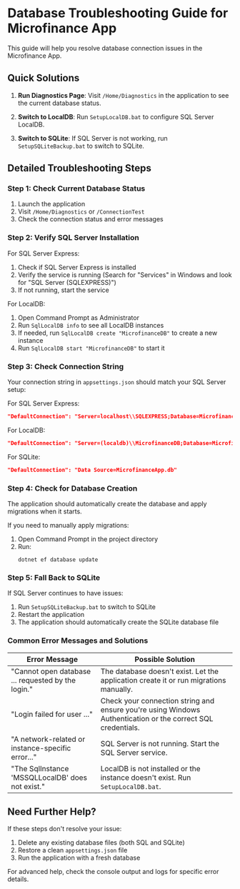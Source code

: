 # Database Troubleshooting Guide for Microfinance App

This guide will help you resolve database connection issues in the Microfinance App.

## Quick Solutions

1. **Run Diagnostics Page**: Visit `/Home/Diagnostics` in the application to see the current database status.

2. **Switch to LocalDB**: Run `SetupLocalDB.bat` to configure SQL Server LocalDB.

3. **Switch to SQLite**: If SQL Server is not working, run `SetupSQLiteBackup.bat` to switch to SQLite.

## Detailed Troubleshooting Steps

### Step 1: Check Current Database Status

1. Launch the application
2. Visit `/Home/Diagnostics` or `/ConnectionTest`
3. Check the connection status and error messages

### Step 2: Verify SQL Server Installation

For SQL Server Express:
1. Check if SQL Server Express is installed
2. Verify the service is running (Search for "Services" in Windows and look for "SQL Server (SQLEXPRESS)")
3. If not running, start the service

For LocalDB:
1. Open Command Prompt as Administrator
2. Run `SqlLocalDB info` to see all LocalDB instances
3. If needed, run `SqlLocalDB create "MicrofinanceDB"` to create a new instance
4. Run `SqlLocalDB start "MicrofinanceDB"` to start it

### Step 3: Check Connection String

Your connection string in `appsettings.json` should match your SQL Server setup:

For SQL Server Express:
```json
"DefaultConnection": "Server=localhost\\SQLEXPRESS;Database=MicrofinanceApp;Trusted_Connection=True;MultipleActiveResultSets=true;TrustServerCertificate=True"
```

For LocalDB:
```json
"DefaultConnection": "Server=(localdb)\\MicrofinanceDB;Database=MicrofinanceApp;Trusted_Connection=True;MultipleActiveResultSets=true;TrustServerCertificate=True"
```

For SQLite:
```json
"DefaultConnection": "Data Source=MicrofinanceApp.db"
```

### Step 4: Check for Database Creation

The application should automatically create the database and apply migrations when it starts.

If you need to manually apply migrations:
1. Open Command Prompt in the project directory
2. Run:
   ```
   dotnet ef database update
   ```

### Step 5: Fall Back to SQLite

If SQL Server continues to have issues:
1. Run `SetupSQLiteBackup.bat` to switch to SQLite
2. Restart the application
3. The application should automatically create the SQLite database file

### Common Error Messages and Solutions

| Error Message | Possible Solution |
|---------------|-------------------|
| "Cannot open database ... requested by the login." | The database doesn't exist. Let the application create it or run migrations manually. |
| "Login failed for user ..." | Check your connection string and ensure you're using Windows Authentication or the correct SQL credentials. |
| "A network-related or instance-specific error..." | SQL Server is not running. Start the SQL Server service. |
| "The SqlInstance 'MSSQLLocalDB' does not exist." | LocalDB is not installed or the instance doesn't exist. Run `SetupLocalDB.bat`. |

## Need Further Help?

If these steps don't resolve your issue:

1. Delete any existing database files (both SQL and SQLite)
2. Restore a clean `appsettings.json` file
3. Run the application with a fresh database

For advanced help, check the console output and logs for specific error details.
